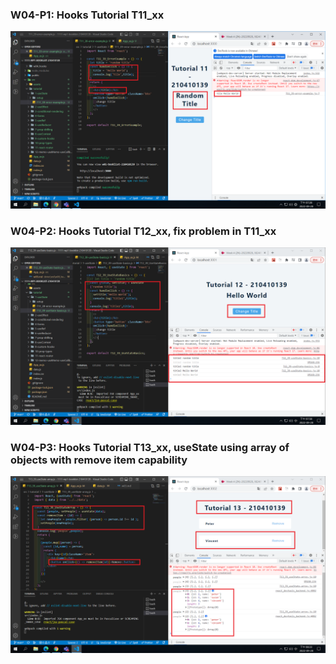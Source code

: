 ### W04-P1: Hooks Tutorial T11_xx

![](p1.png)

### W04-P2: Hooks Tutorial T12_xx, fix problem in T11_xx

![](p2.png)

### W04-P3: Hooks Tutorial T13_xx, useState using array of objects with remove item capability

![](p3.png)
